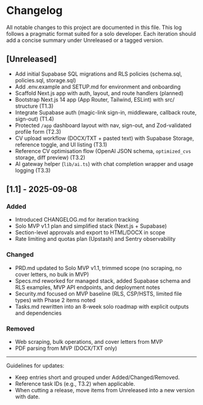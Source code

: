 # Changelog

All notable changes to this project are documented in this file.
This log follows a pragmatic format suited for a solo developer. Each iteration should add a concise summary under Unreleased or a tagged version.

## [Unreleased]
- Add initial Supabase SQL migrations and RLS policies (schema.sql, policies.sql, storage.sql)
- Add .env.example and SETUP.md for environment and onboarding
- Scaffold Next.js app with auth, layout, and route handlers (planned)
- Bootstrap Next.js 14 app (App Router, Tailwind, ESLint) with src/ structure (T1.3)
- Integrate Supabase auth (magic-link sign-in, middleware, callback route, sign-out) (T1.4)
- Protected `/app` dashboard layout with nav, sign-out, and Zod-validated profile form (T2.3)
- CV upload workflow (DOCX/TXT + pasted text) with Supabase Storage, reference toggle, and UI listing (T3.1)
- Reference CV optimisation flow (OpenAI JSON schema, `optimized_cvs` storage, diff preview) (T3.2)
- AI gateway helper (`lib/ai.ts`) with chat completion wrapper and usage logging (T3.3)

## [1.1] - 2025-09-08
### Added
- Introduced CHANGELOG.md for iteration tracking
- Solo MVP v1.1 plan and simplified stack (Next.js + Supabase)
- Section-level approvals and export to HTML/DOCX in scope
- Rate limiting and quotas plan (Upstash) and Sentry observability

### Changed
- PRD.md updated to Solo MVP v1.1, trimmed scope (no scraping, no cover letters, no bulk in MVP)
- Specs.md reworked for managed stack, added Supabase schema and RLS examples, MVP API endpoints, and deployment notes
- Security.md focused on MVP baseline (RLS, CSP/HSTS, limited file types) with Phase 2 items noted
- Tasks.md rewritten into an 8-week solo roadmap with explicit outputs and dependencies

### Removed
- Web scraping, bulk operations, and cover letters from MVP
- PDF parsing from MVP (DOCX/TXT only)

---

Guidelines for updates:
- Keep entries short and grouped under Added/Changed/Removed.
- Reference task IDs (e.g., T3.2) when applicable.
- When cutting a release, move items from Unreleased into a new version with date.
